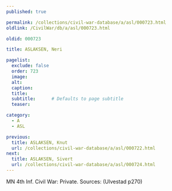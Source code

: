 ```yaml
---
published: true

permalink: /collections/civil-war-database/a/asl/000723.html
oldlink: /CivilWar/db/a/asl/000723.html

oldid: 000723

title: ASLAKSEN, Neri

pagelist:
  exclude: false
  order: 723
  image: 
  alt:
  caption:
  title:
  subtitle:      # Defaults to page subtitle
  teaser:

category: 
  - A 
  - ASL

previous:
  title: ASLAKSEN, Knut
  url: /collections/civil-war-database/a/asl/000722.html  
next:
  title: ASLAKSEN, Sivert
  url: /collections/civil-war-database/a/asl/000724.html   
---
```

MN 4th Inf. Civil War: Private. Sources: (Ulvestad p270)